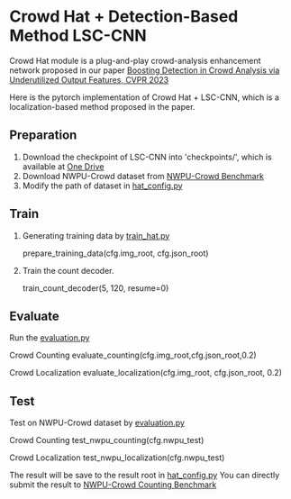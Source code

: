 # Crowd Hat + Detection-Based Method LSC-CNN

Crowd Hat module is a plug-and-play crowd-analysis enhancement network proposed in our paper [Boosting Detection in Crowd Analysis via Underutilized Output Features, CVPR 2023](https://openaccess.thecvf.com/content/CVPR2023/papers/Wu_Boosting_Detection_in_Crowd_Analysis_via_Underutilized_Output_Features_CVPR_2023_paper.pdf)

Here is the pytorch implementation of Crowd Hat + LSC-CNN, which is a localization-based method proposed in the paper.

## Preparation
1. Download the checkpoint of LSC-CNN into 'checkpoints/', which is available at [One Drive](#https://1drv.ms/u/s!AkWHFSjFQ9cDa5yrlv3yUu3Hfg8?e=u1UMhf) 
2. Download NWPU-Crowd dataset from [NWPU-Crowd Benchmark](https://www.crowdbenchmark.com)
3. Modify the path of dataset in [hat_config.py](hat_config.py)


## Train

1. Generating training data by [train_hat.py](crowd_hat/train_hat.py)
   

    prepare_training_data(cfg.img_root, cfg.json_root)


2. Train the count decoder.


    train_count_decoder(5, 120, resume=0)


    


## Evaluate

Run the [evaluation.py](crowd_hat/evaluation.py)

Crowd Counting
    evaluate_counting(cfg.img_root,cfg.json_root,0.2)


Crowd Localization
    evaluate_localization(cfg.img_root, cfg.json_root, 0.2)

## Test

Test on NWPU-Crowd dataset by [evaluation.py](crowd_hat/evaluation.py)

Crowd Counting
    test_nwpu_counting(cfg.nwpu_test)

Crowd Localization
    test_nwpu_localization(cfg.nwpu_test)

The result will be save to the result root in [hat_config.py](hat_config.py)
You can directly submit the result to [NWPU-Crowd Counting Benchmark](https://www.crowdbenchmark.com/nwpucrowd.html)
